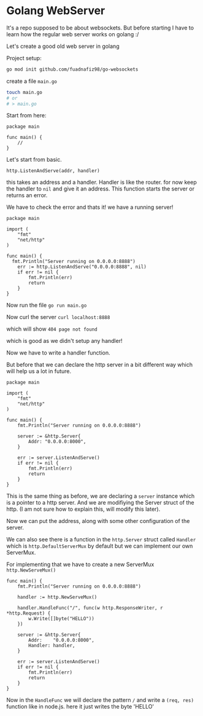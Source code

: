 # Golang WebServer

It's a repo supposed to be about websockets. But before starting I have to learn how the regular web server works on golang :/

Let's create a good old web server in golang

Project setup:

```bash
go mod init github.com/fuadnafiz98/go-websockets
```

create a file `main.go`

```bash
touch main.go
# or
# > main.go
```

Start from here:

```golang
package main

func main() {
	//
}
```

Let's start from basic.

`http.ListenAndServe(addr, handler)`

this takes an address and a handler. Handler is like the router.
for now keep the handler to `nil` and give it an address. This function starts the server or returns an error.

We have to check the error and thats it!
we have a running server!

```golang
package main

import (
	"fmt"
	"net/http"
)

func main() {
  fmt.Println("Server running on 0.0.0.0:8888")
	err := http.ListenAndServe("0.0.0.0:8888", nil)
	if err != nil {
		fmt.Println(err)
		return
	}
}
```

Now run the file `go run main.go`

Now curl the server `curl localhost:8888`

which will show `404 page not found`

which is good as we didn't setup any handler!

Now we have to write a handler function.

But before that we can declare the http server in a bit different way which will help us a lot in future.

```golang
package main

import (
	"fmt"
	"net/http"
)

func main() {
	fmt.Println("Server running on 0.0.0.0:8888")

	server := &http.Server{
		Addr: "0.0.0.0:8000",
	}

	err := server.ListenAndServe()
	if err != nil {
		fmt.Println(err)
		return
	}
}
```

This is the same thing as before, we are declaring a `server` instance which is a pointer to a http server. And we are modifiying the Server struct of the http. (I am not sure how to explain this, will modify this later).

Now we can put the address, along with some other configuration of the server.

We can also see there is a function in the `http.Server` struct called `Handler` which is `http.DefaultServerMux` by default but we can implement our own ServerMux.

For implementing that we have to create a new ServerMux `http.NewServeMux()`

```golang
func main() {
	fmt.Println("Server running on 0.0.0.0:8888")

	handler := http.NewServeMux()

	handler.HandleFunc("/", func(w http.ResponseWriter, r *http.Request) {
		w.Write([]byte("HELLO"))
	})

	server := &http.Server{
		Addr:    "0.0.0.0:8000",
		Handler: handler,
	}

	err := server.ListenAndServe()
	if err != nil {
		fmt.Println(err)
		return
	}
}
```

Now in the `HandleFunc` we will declare the pattern `/` and write a `(req, res)` function like in node.js. here it just writes the byte 'HELLO'
